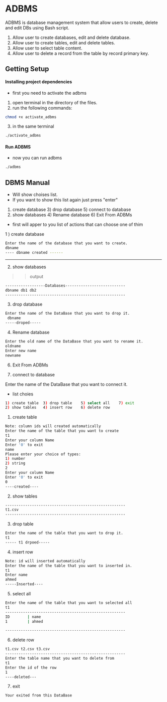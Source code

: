 
# ADBMS

ADBMS is database management system that allow users to create, delete and edit DBs using Bash script. 

1) Allow user to create databases, edit and delete database.
2) Allow user to create tables, edit and delete tables.
3) Allow user to select table content.
4) Allow user to delete a record from the table by record primary key.

## Getting Setup

#### Installing project dependencies

- first you need to activate the adbms 
1) open terminal in the directory of the files.
2) run the following commands:
	
```bash
chmod +x activate_adbms
```	

3) in the same terminal

```bash
./activate_adbms
```	

#### Run ADBMS

- now you can run adbms 

```bash
./adbms
```	

## DBMS Manual


- Will show choises list.
- If you want to show this list again just press "enter"

1) create database	3) drop database	5) connect to database
2) show databases	4) Rename database	6) Exit From ADBMs

- first will apper to you list of actions that can choose one of thim 


1 ) create database 

```bash
Enter the name of the database that you want to create.
dbname 
---- dbname created ------
```
--------------------------------------------------------

2) show databases 

>> output 
```bash
------------------Databases---------------------------
dbname db1 db2
------------------------------------------------------
```

3) drop database
```bash
Enter the name of the DataBase that you want to drop it.
 dbname
-----droped-----
```

4) Rename database	
```bash
Enter the old name of the DataBase that you want to rename it.
oldname 
Enter new name
newname
```

6) Exit From ADBMs

5) connect to database

Enter the name of the DataBase that you want to connect it.

- list choies
```bash
1) create table	 3) drop table	  5) select all	   7) exit
2) show tables	 4) insert row	  6) delete row
```

1) create table

```bash 
Note: column ids will created automatically 
Enter the name of the table that you want to create
t1
Enter your column Name
Enter '0' to exit
name 
Please enter your choice of types:
1) number
2) string 
2
Enter your column Name
Enter '0' to exit
0
----created----
```

2) show tables

```bash 
------------------------------------------------------
t1.csv
------------------------------------------------------
```

3) drop table
```bash 
Enter the name of the table that you want to drop it.
t1 
----- t1 drpoed-----

```

4) insert row

```bash 
Note: id will inserted automatically 
Enter the name of the table that you want to inserted in.
t1
Enter name
ahmed
-----Inserted----
```

5) select all	

```bash 
Enter the name of the table that you want to selected all
t1
------------------------------------------------------
ID        | name
1         | ahmed 

------------------------------------------------------
```

6) delete row

```bash 
t1.csv t2.csv t3.csv
------------------------------------------------------
Enter the table name that you want to delete from
t1
Enter the id of the row
1
----deleted---

```

7) exit

```bash 
Your exited from this DataBase

```


